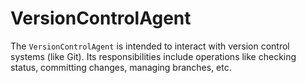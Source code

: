 # VersionControlAgent

The `VersionControlAgent` is intended to interact with version control systems (like Git). Its responsibilities include operations like checking status, committing changes, managing branches, etc.

